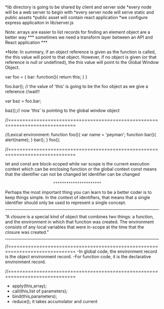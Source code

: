 *lib directory is going to be shared by client and server side
*every node will be a web server to begin with
*every server node will serve static and public assets
*public asset will contain react application
*we configure express applicaiton in lib/server.js


Note:
arrays are easier to list records
for finding an element object are a better way
*** sometimes we need a transform layer between an API and React application ***



*Note:
In summary, if an object reference is given as the function is called,
the this value will point to that object. However, if no object is given
(or that reference is null or undefined), the this value will point to
the Global Window Object.

var foo = {
  bar: function(){
    return this;
  }
}

foo.bar(); // the value of 'this' is going to be the foo object as we give a reference
//wait!!

var baz = foo.bar;

baz();// now 'this' is pointing to the global window object

//==============================================================================

//Lexical environment:
function foo(){
  var name = 'peyman';
  function bar(){
    alert(name);
  }
  bar();
}
foo();


//==============================================================================

let and const are block-scoped while var scope is the current execution context
which can be enclosing function or the global context
const means that the identifier can not be changed
let identifier can be changed

                          **********************


Perhaps the most important thing you can learn to be a better coder is
to keep things simple.
In the context of identifiers, that means that a single identifier
should only be used to represent a single concept.

**********************

“A closure is a special kind of object that combines two things: a function,
and the environment in which that function was created. The environment consists
of any local variables that were in-scope at the time that the closure was created.”

**********************


//==============================================================================
-In global code, the environment record is the object environment record.
-For function code, it is the declarative environment record.

//==============================================================================
- apply(this,array);
- call(this,list of parameters);
- bind(this,parameters);
- reduce(); it takes accumolator and current

